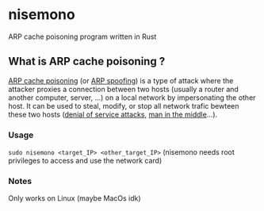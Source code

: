 # **nisemono**
ARP cache poisoning program written in Rust

## What is ARP cache poisoning ?
[ARP cache poisoning](https://en.wikipedia.org/wiki/ARP_spoofing) (or [ARP spoofing](https://en.wikipedia.org/wiki/ARP_spoofing)) is a type of attack where the attacker proxies a connection between two hosts (usually a router and another computer, server, ...) on a local network by impersonating the other host. It can be used to steal, modify, or stop all network trafic bewteen these two hosts ([denial of service attacks](https://en.wikipedia.org/wiki/Denial_of_service), [man in the middle](https://en.wikipedia.org/wiki/Man-in-the-middle_attack)...).

### Usage
`sudo nisemono <target_IP> <other_target_IP>`
(nisemono needs root privileges to access and use the network card)

### Notes
Only works on Linux (maybe MacOs idk)
